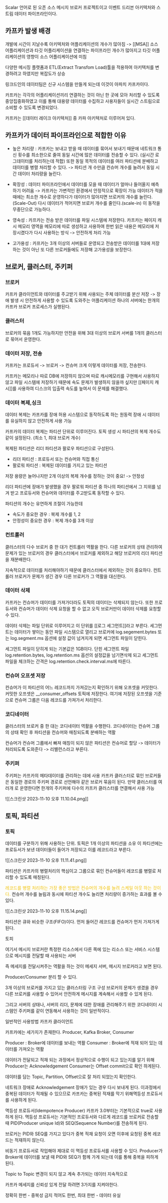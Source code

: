 Scalar 언어로 된 오픈 소스 메시지 브로커 프로젝트이고 이벤트 드리븐 아키텍처와 스트림 데이터 파이프라인이다.

## 카프카 발생 배경

개발에 시간이 지날수록 아키텍처와 어플리케이션의 개수가 많아짐 -> [[MSA]]
소스 어플리케이션과 타깃 어플리케이션을 연결하는 파이프라인 개수가 많아지고 타깃 어플리케이션의 영향이 소스 어플리케이션에 미침

다양한 메시징 플랫폼과 ETL(Extract Transfom Load)툴을 적용하여 아키텍처를 변경하려고 하였지만 복잡도가 상승

링크드인의 데이터팀은 신규 시스템을 만들게 되는데 이것이 아파치 카프카이다.

카프카는 각각의 어플리케이션끼리 연결하는 것이 아닌 한 곳에 모아 처리할 수 있도록 중앙집중화하였고 이를 통해 대용량 데이터를 수집하고 사용자들이 실시간 스트림으로 소비할 수 있도록 변경되었다.

카프카는 [[데이터 레이크 아키텍처]] 중 카파 아키텍처로 이루어져 있다.

## 카프카가 데이터 파이프라인으로 적합한 이유

- 높은 처리량 : 카프카는 보내고 받을 때 데이터를 묶어서 보내기 때문에 네트워크 통신 횟수를 최소한으로 줄여 동일 시간에 많은 데이터를 전송할 수 있다. (실시간 로그데이터를 처리하는데 적합) 
    또한 동일 목적의 데이터를 여러 파티션에 분배하고 데이터를 병렬 처리할 수 있다. -> 파티션 개   수만큼 컨슈머 개수를 늘려서 동일 시간 데이터 처리량을 늘린다.
    
- 확장성 : 데이터 파이프라인에서 데이터를 모을 때 데이터가 얼마나 들어올지 예측하기 어려움 -> 카프카는 가변적인 환경에서 안정적으로 확장이 가능 
    데이터가 적을 때에는 최소한 개수로 운영하다가 데이터가 많아지면 브로커의 개수를 늘린다. (Scale-Out)
    다시 데이터가 적어지면 브로커 개수를 줄인다.(scale-in) 이 동작을 무중단으로 가능하다.
    
- 영속성 : 카프카는 전송 받은 데이터를 파일 시스템에 저장한다.
    카프카는 페이지 캐시 메모리 영역을 메모리에 따로 생성하고 사용하여 한번 읽은 내용은 메모리에 저장시켰다가 다시 사용하는 방식 -> 안전하게 처리 가능
    
- 고가용성 : 카프카는 3개 이상의 서버들로 운영되고 전송받은 데이터를 1대에 저장하는 것이 아닌 또 다른 브로커들에도 저장해 고가용성을 보장한다.

## 브로커, 클러스터, 주키퍼

### 브로커

카프카 클라이언트와 데이터를 주고받기 위해 사용되는 주체
데이터를 분산 저장 -> 장애 발생 시 안전하게 사용할 수 있도록 도와주는 어플리케이션
하나의 서버에는 한개의 카프카 브로커 프로세스가 실행된다.

### 클러스터

브로커의 묶음
1개도 가능하지만 안전을 위해 3대 이상의 브로커 서버를 1개의 클러스터로 묶어서 운영한다.

### 데이터 저장, 전송

카프카는 프로듀서 -> 브로커 -> 컨슈머 크게 이렇게 데이터를 저장, 전송한다.

카프카는 메모리나 따로 DB에 저장하지 않으며 따로 캐시메모리를 구현해서 사용하지 않고 파일 시스템에 저장하기 때문에 속도 문제가 발생하지 않을까 싶지만 [[페이지 캐시]]를 사용하여 디스크의 입출력 속도를 높여서 이 문제를 해결했다.

### 데이터 복제,싱크

데이터 복제는 카프카를 장애 허용 시스템으로 동작하도록 하는 원동력
장애 시 데이터를 유실하지 않고 안전하게 사용 가능

카프카의 데이터 복제는 파티션 단위로 이루어진다.
토픽 생성 시 파티션의 복제 개수도 같이 설정된다. (최소 1, 최대 브로커 개수)

복제된 파티션은 리더 파티션과 팔로우 파티션으로 구성된다.
- 리더 파티션 : 프로듀서 또는 컨슈머와 직접 통신
- 팔로워 파티션 : 복제된 데이터를 가지고 있는 파티션

저장 용량은 늘어나지만 2개 이상의 복제 개수를 정하는 것이 중요! -> 안정성

리더 파티션에 장애가 발생했을 경우 팔로워 파티션 중 하나의 파티션에서 그 지위를 넘겨 받고 프로듀서와 컨슈머와 데이터를 주고받도록 동작할 수 있다.

파티션의 개수는 유연하게 조절이 가능한데 
- 속도가 중요한 경우 : 복제 개수를 1, 2
- 안정성이 중요한 경우 : 복제 개수를 3개 이상

### 컨트롤러

클러스터의 다수 브로커 중 한 대가 컨트롤러 역활을 한다.
다른 브로커의 상태 관리하여 문제가 있는 브로커의 경우 클러스터에서 브로커를 제외하고 해당 브로커의 리더 파티션을 재분배한다.

지속적으로 데이터를 처리해야하기 때문에 클러스터에서 제외하는 것이 중요하다.
컨트롤러 브로커가 문제가 생긴 경우 다른 브로커가 그 역활을 대신한다.

### 데이터 삭제

카프카는 컨슈머가 데이터를 가져가더라도 토픽의 데이터는 삭제되지 않는다.
또한 프로듀서와 컨슈머가 데이터 삭제 요청을 할 수 없고 오직 브로커만이 데이터 삭제를 요청할 수 있다.

데이터 삭제는 파일 단위로 이루어지고 이 단위를 [[로그 세그먼트]]라고 부른다.
세그먼트는 데이터가 쌓이는 동안 파일 시스템으로 열리고 브로커에 log.segement.bytes 또는 log.segment.ms 옵션에 설정 값이 넘겨지게 되면 세그먼트 파일이 닫힌다.

세그먼트 파일이 닫히게 되는 기본값은 1GB이다.
단힌 세그먼트 파일 log.retention.bytes, log.retention.ms 옵션의 설정값을 넘기면삭제 되고
세그먼트 파일을 체크하는 간격은 log.retention.check.interval.ms에 따른다.

### 컨슈머 오프셋 저장

컨슈머가 이 파티션의 어느 레코드까지 가져갔는지 확인하기 위해 오프셋을 커밋한다.
커밋한 오프셋은 __consumer_offsets 토픽에 저장한다.
여기에 저장된 오프셋을 기준으로 컨슈머 그룹은 다음 레코드를 가져가서 처리한다.

### 코디네이터

클러스터의 브로커 중 한 대는 코디네이터 역활을 수행한다.
코디네이터는 컨슈머 그룹의 상태 확인 후 파티션을 컨슈머와 매칭되도록 분배하는 역활

컨슈머가 컨슈머 그룹에서 빠져 매칭이 되지 않은 파티션은 컨슈머로 할당 -> 데이터가 처리되도록 도와준다 -> 리밸런스라고 부른다.

### 주키퍼

주키퍼는 카프카의 메타데이터를 관리하는 데에 사용
카프카 클러스터로 묶인 브로커들은 동일한 경로의 주키퍼 경로로 선언해야 같은 브로커 묶음이 된다.
만약 클러스터를 여러개 로 운영한다면 한개의 주키퍼에 다수의 카프카 클러스터를 연결해서 사용 가능

![[스크린샷 2023-11-10 오후 11.10.04.png]]

## 토픽, 파티션

### 토픽

데이터를 구분하기 위해 사용하는 단위. 토픽은 1개 이상의 파티션을 소유
이 파티션에는 프로듀서가 보낸 데이터들이 들어가 저장되고 이를 레코드라고 부른다.

![[스크린샷 2023-11-10 오후 11.11.41.png]]

파티션은 카프카의 병렬처리의 핵심이고 그룹으로 묶인 컨슈머들이 레코드를 병렬로 처리할 수 있도록 매칭된다.

<font color="#f1c40f">레코드를 병렬 처리하는 가장 좋은 방법은 컨슈머의 개수를 늘려 스케일 아웃 하는 것이다.</font>
컨슈머 개수를 늘림과 동시에 파티션 개수도 늘리면 처리량이 증가하는 효과를 볼 수 있다.

![[스크린샷 2023-11-10 오후 11.15.14.png]]

파티션은 큐와 비슷한 구조(FIFO)이다. 먼저 들어간 레코드를 컨슈머가 먼저 가져가게 된다.

토피




여기서 메시지 브로커란
특정한 리소스에서 다른 쪽에 있는 리소스 또는 서비스 시스템으로 메시지를 전달할 때 사용되는 서버

즉 메세지를 전달시켜주는 역활을 하는 것이 메세지 서버, 메시지 브로커라고 보면 된다.

Producer/Consumer 분리 할 수 있다.

3개 이상의 브로커를 가지고 있는 클러스터링 구조 구성
브로커의 문제가 생겼을 경우 다른 브로커를 사용할 수 있어서 안전하게 메시지를 계속해서 사용할 수 있게 된다.

그리고 서버의 상태나, 서버의 리더, 문제에 대한 장애를 관리해주기 위한 코디네이터 시스템인 주키퍼를 같이 연동해서 사용하는 것이 일반적이다.

일반적인 사용방법
카프카 클라이언트

카프카에는 세가지가 존재한다.
Producer, Kafka Broker, Consumer

Producer : Broker에 데이터를 보내는 역활
Consumer  : Broker에 적재 되어 있는 데이터를 가져오는 역활

데이터가 전달되고 적재 되는 과정에서 정상적으로 수행이 되고 있는지를 알기 위해
Producer는 Acknowledgement Consumer는 Offset commit으로 확인 하게된다.

데이터를 담는 Topic, Partition, Offset으로 잘 처리 되었는지 확인한다.

네트워크 장애로 Acknowledgement 장애가 있는 경우 다시 보내게 된다.
이과정에서 중복된 데이터가 적재될 수 있으므로 카프카는  중복된 적재를 막기 위해멱등성 프로듀서를 사용하게 된다.

멱등성 프로듀서(Idempotence Producer)
카프카 3.0부터는 기본적으로 true로 사용하게 된다.
멱등성 프로듀서는 기본적인 프로듀서와 다르게 레코드를 브로커로 전송할 때 PID(Producer unique Id)와 SEQ(Sequence Number)를 전송하게 된다.

브로커는 PID와 SEQ를 가지고 있다가 중복 적재 요청이 오면 이후에 요청된 중복 레코드는 적재하지 않는다.

비동기 프로듀서로 작업해야 제대로 이 멱등성 프로듀서를 사용할 수 있다.
Producer가 Broker에 데이터를 보낼 때 PID와 SEQ가 함께 가게 되는데 이를 통해 중복을 피하게 된다.

Topic to Topic
변경이 되지 않고 계속 추가되는 데이터
지속적으로 



카프카 메세지를 신뢰성 있게 전달 하려면
3가지를 지켜야한다.

정확히 한번 - 중복성 금지
적어도 한번, 
최대 한번 - 데이터 유실